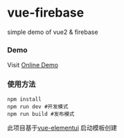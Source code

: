 # vue-firebase

simple demo of vue2 &amp; firebase

### Demo

Visit [Online Demo](https://lkiarest.github.io/vue-firebase)

### 使用方法

```
npm install
npm run dev #开发模式
npm run build #发布模式
```

此项目基于[vue-elementui](https://github.com/lkiarest/element-ui-startkit) 启动模板创建
